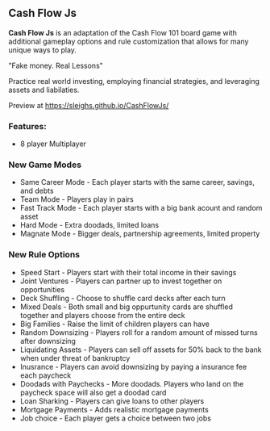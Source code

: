 ## Cash Flow Js

**Cash Flow Js** is an adaptation of the Cash Flow 101 board game with additional gameplay options and rule customization that allows for many unique ways to play. 

"Fake money. Real Lessons"

Practice real world investing, employing financial strategies, and leveraging assets and liabilaties.

Preview at https://sleighs.github.io/CashFlowJs/

### Features:
* 8 player Multiplayer

### New Game Modes
* Same Career Mode - Each player starts with the same career, savings, and debts
* Team Mode - Players play in pairs
* Fast Track Mode - Each player starts with a big bank acount and random asset
* Hard Mode - Extra doodads, limited loans
* Magnate Mode - Bigger deals, partnership agreements, limited property

### New Rule Options
* Speed Start - Players start with their total income in their savings
* Joint Ventures - Players can partner up to invest together on opportunities
* Deck Shuffling - Choose to shuffle card decks after each turn 
* Mixed Deals - Both small and big oppurtunity cards are shuffled together and players choose from the entire deck
* Big Families - Raise the limit of children players can have
* Random Downsizing - Players roll for a random amount of missed turns after downsizing
* Liquidating Assets - Players can sell off assets for 50% back to the bank when under threat of bankruptcy
* Inusrance - Players can avoid downsizing by paying a insurance fee each paycheck
* Doodads with Paychecks - More doodads. Players who land on the paycheck space will also get a doodad card
* Loan Sharking - Players can give loans to other players
* Mortgage Payments - Adds realistic mortgage payments
* Job choice - Each player gets a choice between two jobs




